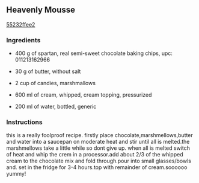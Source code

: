 ## Heavenly Mousse

[55232ffee2](http://www.food.com/recipe/heavenly-mousse-197937)

### Ingredients

 - 400 g of spartan, real semi-sweet chocolate baking chips, upc: 011213162966

 - 30 g of butter, without salt

 - 2 cup of candies, marshmallows

 - 600 ml of cream, whipped, cream topping, pressurized

 - 200 ml of water, bottled, generic

### Instructions

this is a really foolproof recipe. firstly place chocolate,marshmellows,butter and water into a saucepan on moderate heat and stir until all is melted.the marshmellows take a little while so dont give up. when all is melted switch of heat and whip the crem in a processor.add about 2/3 of the whipped cream to the chocolate mix and fold through.pour into small glasses/bowls and. set in the fridge for 3-4 hours.top with remainder of cream.soooooo yummy!